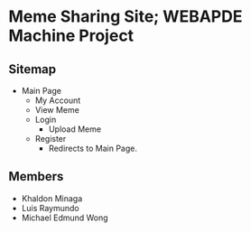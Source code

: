 # Meme Sharing Site; WEBAPDE Machine Project
## Sitemap
* Main Page
  * My Account
  * View Meme
  * Login
    * Upload Meme
  * Register
    * Redirects to Main Page.
## Members
* Khaldon Minaga
* Luis Raymundo
* Michael Edmund Wong
